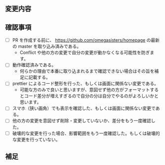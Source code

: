 <!-- あくまでテンプレートなので必ずしもすべての項目を埋めなくてよい -->
<!-- タイトルは変更の内容が他の人にも伝わるように1行でまとめる。 -->

## 変更内容

<!-- 何故変更したか、これが取り込まれると何が嬉しいか、何が解決されるのか、など詳細な内容を記載 -->

## 確認事項

<!-- PRを作成するとチェックボックスになります、もしくは [x] にするとチェック状態になります。 -->

- [ ] PR を作成する前に、 https://github.com/omegasisters/homepage の最新の master を取り込み済みである。
  - Conflict や他の方の変更で自分の変更が動かなくなる可能性を防ぎます。
- [ ] 動作確認済みである。
  - 何らかの理由で本番に取り込まれるまで確認できない場合はその旨を補足に記載する。
- [ ] prettier によるコード整形を行った、もしくは画面に関係ない変更である。
  - 可能な方のみで良いと思いますが、意図せず他の方がフォーマットするとコード差分が増えすぎるので自分の分は自分でやるのがよろしいかと思います。
- [ ] スマホ（狭い画角）でも表示を確認した、もしくは画面に関係ない変更である。
- [ ] 他の方の変更を意図せず削除・変更していないか、差分をもう一度確認した。
- [ ] 破壊的な変更を行った場合、影響範囲をもう一度確認した。もしくは破壊的な変更を行っていない。

## 補足

<!-- レビューをする際に特に見てほしい点、懸念・注意点、など 画像とかあるとわかりやすいかも！ -->
